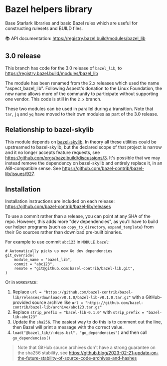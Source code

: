 # Bazel helpers library

Base Starlark libraries and basic Bazel rules which are useful for constructing rulesets and BUILD files.

📚 API documentation: https://registry.bazel.build/modules/bazel_lib

## 3.0 release

This branch has code for the 3.0 release of `bazel_lib`, to https://registry.bazel.build/modules/bazel_lib

The module has been renamed from the 2.x releases which used the name "aspect_bazel_lib".
Following Aspect's donation to the Linux Foundation, the new name allows more of the community to participate without supporting one vendor.
This code is still in the `2.x` branch.

These two modules can be used in parallel during a transition. Note that `tar`, `jq` and `yq` have moved to their own modules as part of the 3.0 release.

## Relationship to bazel-skylib

This module depends on [bazel-skylib](https://github.com/bazelbuild/bazel-skylib).
In theory all these utilities could be upstreamed to bazel-skylib, but the declared scope of that project
is narrow and it no longer accepts feature requests, see https://github.com/orgs/bazelbuild/discussions/3.
It's possible that we may instead remove the dependency on bazel-skylib and entirely replace it, in an ABI-compatible sense. See https://github.com/bazel-contrib/bazel-lib/issues/927.

## Installation

Installation instructions are included on each release:
<https://github.com/bazel-contrib/bazel-lib/releases>

To use a commit rather than a release, you can point at any SHA of the repo.
However, this adds more "dev dependencies", as you'll have to build our helper programs
(such as `copy_to_directory`, `expand_template`) from their Go sources rather than
download pre-built binaries.

For example to use commit `abc123` in `MODULE.bazel`:

```
# Automatically picks up new Go dev dependencies
git_override(
    module_name = "bazel_lib",
    commit = "abc123",
    remote = "git@github.com:bazel-contrib/bazel-lib.git",
)
```

Or in `WORKSPACE`:

1. Replace `url = "https://github.com/bazel-contrib/bazel-lib/releases/download/v0.1.0/bazel-lib-v0.1.0.tar.gz"`
   with a GitHub-provided source archive like
   `url = "https://github.com/bazel-contrib/bazel-lib/archive/abc123.tar.gz"`
1. Replace `strip_prefix = "bazel-lib-0.1.0"` with `strip_prefix = "bazel-lib-abc123"`
1. Update the `sha256`. The easiest way to do this is to comment out the line, then Bazel will
   print a message with the correct value.
1. `load("@bazel_lib//:deps.bzl", "go_dependencies")` and then call `go_dependencies()`

> Note that GitHub source archives don't have a strong guarantee on the sha256 stability, see
> <https://github.blog/2023-02-21-update-on-the-future-stability-of-source-code-archives-and-hashes>
